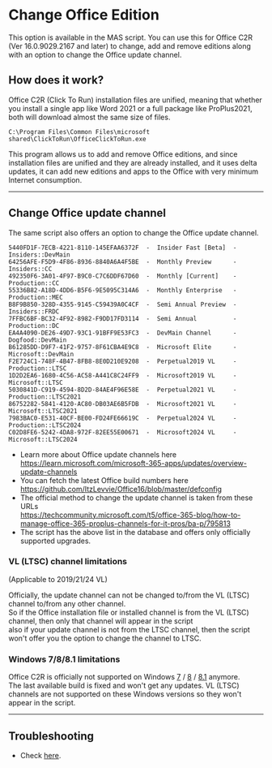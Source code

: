 # Change Office Edition

This option is available in the MAS script. You can use this for Office C2R (Ver 16.0.9029.2167 and later) to change, add and remove editions along with an option to change the Office update channel.

## How does it work?

Office C2R (Click To Run) installation files are unified, meaning that whether you install a single app like Word 2021 or a full package like ProPlus2021, 
both will download almost the same size of files.  

`C:\Program Files\Common Files\microsoft shared\ClickToRun\OfficeClickToRun.exe`

This program allows us to add and remove Office editions, and since installation files are unified and they are already installed, and it uses delta updates,
it can add new editions and apps to the Office with very minimum Internet consumption.

---

## Change Office update channel

The same script also offers an option to change the Office update channel. 

```
5440FD1F-7ECB-4221-8110-145EFAA6372F  -  Insider Fast [Beta]  -    Insiders::DevMain
64256AFE-F5D9-4F86-8936-8840A6A4F5BE  -  Monthly Preview      -    Insiders::CC
492350F6-3A01-4F97-B9C0-C7C6DDF67D60  -  Monthly [Current]    -  Production::CC
55336B82-A18D-4DD6-B5F6-9E5095C314A6  -  Monthly Enterprise   -  Production::MEC
B8F9B850-328D-4355-9145-C59439A0C4CF  -  Semi Annual Preview  -    Insiders::FRDC
7FFBC6BF-BC32-4F92-8982-F9DD17FD3114  -  Semi Annual          -  Production::DC
EA4A4090-DE26-49D7-93C1-91BFF9E53FC3  -  DevMain Channel      -     Dogfood::DevMain
B61285DD-D9F7-41F2-9757-8F61CBA4E9C8  -  Microsoft Elite      -   Microsoft::DevMain
F2E724C1-748F-4B47-8FB8-8E0D210E9208  -  Perpetual2019 VL     -  Production::LTSC
1D2D2EA6-1680-4C56-AC58-A441C8C24FF9  -  Microsoft2019 VL     -   Microsoft::LTSC
5030841D-C919-4594-8D2D-84AE4F96E58E  -  Perpetual2021 VL     -  Production::LTSC2021
86752282-5841-4120-AC80-DB03AE6B5FDB  -  Microsoft2021 VL     -   Microsoft::LTSC2021
7983BAC0-E531-40CF-BE00-FD24FE66619C  -  Perpetual2024 VL     -  Production::LTSC2024
C02D8FE6-5242-4DA8-972F-82EE55E00671  -  Microsoft2024 VL     -   Microsoft::LTSC2024
```

- Learn more about Office update channels here https://learn.microsoft.com/microsoft-365-apps/updates/overview-update-channels  
- You can fetch the latest Office build numbers here https://github.com/ItzLevvie/Office16/blob/master/defconfig  
- The official method to change the update channel is taken from these URLs  
https://techcommunity.microsoft.com/t5/office-365-blog/how-to-manage-office-365-proplus-channels-for-it-pros/ba-p/795813
- The script has the above list in the database and offers only officially supported upgrades.

### VL (LTSC) channel limitations
(Applicable to 2019/21/24 VL)

Officially, the update channel can not be changed to/from the VL (LTSC) channel to/from any other channel.  
So if the Office installation file or installed channel is from the VL (LTSC) channel, then only that channel will appear in the script  
also if your update channel is not from the LTSC channel, then the script won't offer you the option to change the channel to LTSC.

### Windows 7/8/8.1 limitations

Office C2R is officially not supported on Windows [7](https://learn.microsoft.com/microsoft-365-apps/end-of-support/windows-7-support) / [8](https://learn.microsoft.com/microsoft-365-apps/end-of-support/windows-8-support) / [8.1](https://learn.microsoft.com/microsoft-365-apps/end-of-support/windows-81-support) anymore.  
The last available build is fixed and won't get any updates. VL (LTSC) channels are not supported on these Windows versions so they won't appear in the script.

---

## Troubleshooting

-   Check [here](troubleshoot.md).
